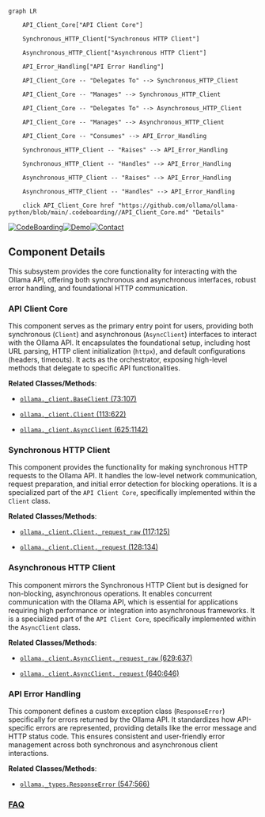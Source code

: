 ```mermaid

graph LR

    API_Client_Core["API Client Core"]

    Synchronous_HTTP_Client["Synchronous HTTP Client"]

    Asynchronous_HTTP_Client["Asynchronous HTTP Client"]

    API_Error_Handling["API Error Handling"]

    API_Client_Core -- "Delegates To" --> Synchronous_HTTP_Client

    API_Client_Core -- "Manages" --> Synchronous_HTTP_Client

    API_Client_Core -- "Delegates To" --> Asynchronous_HTTP_Client

    API_Client_Core -- "Manages" --> Asynchronous_HTTP_Client

    API_Client_Core -- "Consumes" --> API_Error_Handling

    Synchronous_HTTP_Client -- "Raises" --> API_Error_Handling

    Synchronous_HTTP_Client -- "Handles" --> API_Error_Handling

    Asynchronous_HTTP_Client -- "Raises" --> API_Error_Handling

    Asynchronous_HTTP_Client -- "Handles" --> API_Error_Handling

    click API_Client_Core href "https://github.com/ollama/ollama-python/blob/main/.codeboarding//API_Client_Core.md" "Details"

```

[![CodeBoarding](https://img.shields.io/badge/Generated%20by-CodeBoarding-9cf?style=flat-square)](https://github.com/CodeBoarding/GeneratedOnBoardings)[![Demo](https://img.shields.io/badge/Try%20our-Demo-blue?style=flat-square)](https://www.codeboarding.org/demo)[![Contact](https://img.shields.io/badge/Contact%20us%20-%20contact@codeboarding.org-lightgrey?style=flat-square)](mailto:contact@codeboarding.org)



## Component Details



This subsystem provides the core functionality for interacting with the Ollama API, offering both synchronous and asynchronous interfaces, robust error handling, and foundational HTTP communication.



### API Client Core

This component serves as the primary entry point for users, providing both synchronous (`Client`) and asynchronous (`AsyncClient`) interfaces to interact with the Ollama API. It encapsulates the foundational setup, including host URL parsing, HTTP client initialization (`httpx`), and default configurations (headers, timeouts). It acts as the orchestrator, exposing high-level methods that delegate to specific API functionalities.





**Related Classes/Methods**:



- <a href="https://github.com/ollama/ollama-python/blob/master/ollama/_client.py#L73-L107" target="_blank" rel="noopener noreferrer">`ollama._client.BaseClient` (73:107)</a>

- <a href="https://github.com/ollama/ollama-python/blob/master/ollama/_client.py#L113-L622" target="_blank" rel="noopener noreferrer">`ollama._client.Client` (113:622)</a>

- <a href="https://github.com/ollama/ollama-python/blob/master/ollama/_client.py#L625-L1142" target="_blank" rel="noopener noreferrer">`ollama._client.AsyncClient` (625:1142)</a>





### Synchronous HTTP Client

This component provides the functionality for making synchronous HTTP requests to the Ollama API. It handles the low-level network communication, request preparation, and initial error detection for blocking operations. It is a specialized part of the `API Client Core`, specifically implemented within the `Client` class.





**Related Classes/Methods**:



- <a href="https://github.com/ollama/ollama-python/blob/master/ollama/_client.py#L117-L125" target="_blank" rel="noopener noreferrer">`ollama._client.Client._request_raw` (117:125)</a>

- <a href="https://github.com/ollama/ollama-python/blob/master/ollama/_client.py#L128-L134" target="_blank" rel="noopener noreferrer">`ollama._client.Client._request` (128:134)</a>





### Asynchronous HTTP Client

This component mirrors the Synchronous HTTP Client but is designed for non-blocking, asynchronous operations. It enables concurrent communication with the Ollama API, which is essential for applications requiring high performance or integration into asynchronous frameworks. It is a specialized part of the `API Client Core`, specifically implemented within the `AsyncClient` class.





**Related Classes/Methods**:



- <a href="https://github.com/ollama/ollama-python/blob/master/ollama/_client.py#L629-L637" target="_blank" rel="noopener noreferrer">`ollama._client.AsyncClient._request_raw` (629:637)</a>

- <a href="https://github.com/ollama/ollama-python/blob/master/ollama/_client.py#L640-L646" target="_blank" rel="noopener noreferrer">`ollama._client.AsyncClient._request` (640:646)</a>





### API Error Handling

This component defines a custom exception class (`ResponseError`) specifically for errors returned by the Ollama API. It standardizes how API-specific errors are represented, providing details like the error message and HTTP status code. This ensures consistent and user-friendly error management across both synchronous and asynchronous client interactions.





**Related Classes/Methods**:



- <a href="https://github.com/ollama/ollama-python/blob/master/ollama/_types.py#L547-L566" target="_blank" rel="noopener noreferrer">`ollama._types.ResponseError` (547:566)</a>









### [FAQ](https://github.com/CodeBoarding/GeneratedOnBoardings/tree/main?tab=readme-ov-file#faq)
